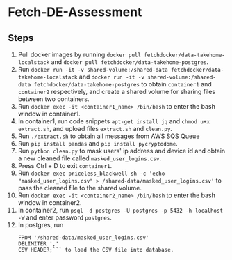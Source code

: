 # Fetch-DE-Assessment

## Steps
1. Pull docker images by running ```docker pull fetchdocker/data-takehome-localstack``` and ```docker pull fetchdocker/data-takehome-postgres```.
2. Run ```docker run -it -v shared-volume:/shared-data fetchdocker/data-takehome-localstack``` and ```docker run -it -v shared-volume:/shared-data fetchdocker/data-takehome-postgres``` to obtain ```container1``` and ```container2``` respectively, and create a shared volume for sharing files between two containers.
3. Run ```docker exec -it <container1_name> /bin/bash``` to enter the bash window in container1.
4. In container1, run code snippets ```apt-get install jq``` and ```chmod u+x extract.sh```, and upload files ```extract.sh``` and ```clean.py```.
5. Run ```./extract.sh``` to obtain all messages from AWS SQS Queue
6. Run ```pip install pandas``` and ```pip install pycryptodome```.
7. Run ```python clean.py``` to mask users' ip address and device id and obtain a new cleaned file called ```masked_user_logins.csv```.
8. Press Ctrl + D to exit ```container1```.
9. Run ```docker exec priceless_blackwell sh -c 'echo "masked_user_logins.csv" > /shared-data/masked_user_logins.csv'``` to pass the cleaned file to the shared volume.
10. Run ```docker exec -it <container2_name> /bin/bash``` to enter the bash window in container2.
11. In container2, run ```psql -d postgres -U postgres -p 5432 -h localhost -W``` and enter password ```postgres```.
12. In postgres, run
    ```COPY user_logins(user_id, device_type, masked_ip, masked_device_id, locale, app_version, create_date)
    FROM '/shared-data/masked_user_logins.csv'
    DELIMITER ',' 
    CSV HEADER;``` to load the CSV file into database.

